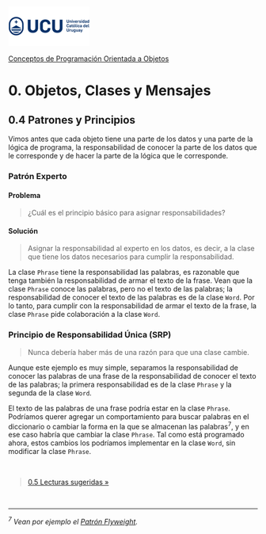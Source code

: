![UCU](../../Assets/logo-ucu.png)

[Conceptos de Programación Orientada a Objetos](../../)


# 0. Objetos, Clases y Mensajes

## 0.4 Patrones y Principios

Vimos antes que cada objeto tiene una parte de los datos y una parte de la lógica de programa, la responsabilidad de conocer la parte de los datos que le corresponde y de hacer la parte de la lógica que le corresponde.

### Patrón Experto

#### Problema

> ¿Cuál es el principio básico para asignar responsabilidades?

#### Solución

> Asignar la responsabilidad al experto en los datos, es decir, a la clase que tiene los datos necesarios para cumplir la responsabilidad.

La clase `Phrase` tiene la responsabilidad las palabras, es razonable que tenga también la responsabilidad de armar el texto de la frase. Vean que la clase `Phrase` conoce las palabras, pero no el texto de las palabras; la responsabilidad de conocer el texto de las palabras es de la clase `Word`. Por lo tanto, para cumplir con la responsabilidad de armar el texto de la frase, la clase `Phrase` pide colaboración a la clase `Word`.

### Principio de Responsabilidad Única (SRP)

> Nunca debería haber más de una razón para que una clase cambie.

Aunque este ejemplo es muy simple, separamos la responsabilidad de conocer las palabras de una frase de la responsabilidad de conocer el texto de las palabras; la primera responsabilidad es de la clase `Phrase` y la segunda de la clase `Word`.

El texto de las palabras de una frase podría estar en la clase `Phrase`. Podríamos querer agregar un comportamiento para buscar palabras en el diccionario o cambiar la forma en la que se almacenan las palabras<sup>7</sup>, y en ese caso habría que cambiar la clase `Phrase`. Tal como está programado ahora, estos cambios los podríamos implementar en la clase `Word`, sin modificar la clase `Phrase`.

<br/>

> [0.5 Lecturas sugeridas »](./0_5_Lecturas_Sugeridas.md)

<br/>

*******

_<sup>7</sup> Vean por ejemplo el [Patrón Flyweight](https://en.wikipedia.org/wiki/Flyweight_pattern)._